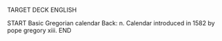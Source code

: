 TARGET DECK
ENGLISH

START
Basic
Gregorian calendar
Back: n. Calendar introduced in 1582 by pope gregory xiii.
END
